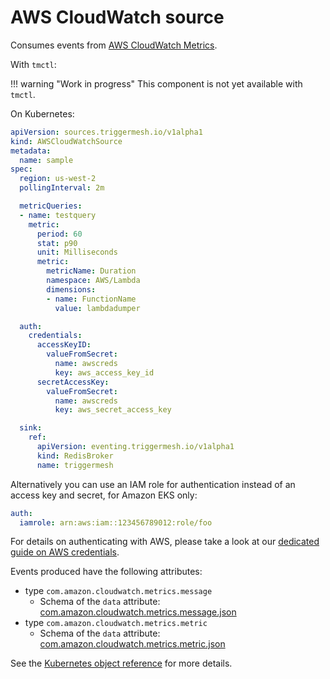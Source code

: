 # AWS CloudWatch source

Consumes events from [AWS CloudWatch Metrics](https://docs.aws.amazon.com/AmazonCloudWatch/latest/monitoring/working_with_metrics.html).

With `tmctl`:

!!! warning "Work in progress"
    This component is not yet available with `tmctl`.

On Kubernetes:

```yaml
apiVersion: sources.triggermesh.io/v1alpha1
kind: AWSCloudWatchSource
metadata:
  name: sample
spec:
  region: us-west-2
  pollingInterval: 2m

  metricQueries:
  - name: testquery
    metric:
      period: 60
      stat: p90
      unit: Milliseconds
      metric:
        metricName: Duration
        namespace: AWS/Lambda
        dimensions:
        - name: FunctionName
          value: lambdadumper

  auth:
    credentials:
      accessKeyID:
        valueFromSecret:
          name: awscreds
          key: aws_access_key_id
      secretAccessKey:
        valueFromSecret:
          name: awscreds
          key: aws_secret_access_key

  sink:
    ref:
      apiVersion: eventing.triggermesh.io/v1alpha1
      kind: RedisBroker
      name: triggermesh
```

Alternatively you can use an IAM role for authentication instead of an access key and secret, for Amazon EKS only:

```yaml
auth:
  iamrole: arn:aws:iam::123456789012:role/foo
```

For details on authenticating with AWS, please take a look at our [dedicated guide on AWS credentials](../guides/credentials/awscredentials.md).

Events produced have the following attributes:

* type `com.amazon.cloudwatch.metrics.message`
    * Schema of the `data` attribute: [com.amazon.cloudwatch.metrics.message.json](https://raw.githubusercontent.com/triggermesh/triggermesh/main/schemas/com.amazon.cloudwatch.metrics.message.json)
* type `com.amazon.cloudwatch.metrics.metric`
    * Schema of the `data` attribute: [com.amazon.cloudwatch.metrics.metric.json](https://raw.githubusercontent.com/triggermesh/triggermesh/main/schemas/com.amazon.cloudwatch.metrics.metric.json)

See the [Kubernetes object reference](../../reference/sources/#sources.triggermesh.io/v1alpha1.AWSCloudWatchSource) for more details.
